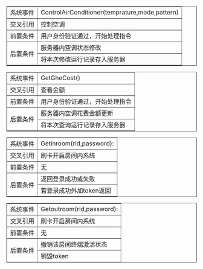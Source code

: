 

<table border="1">
<tr>
<td>系统事件</td>
<td>ControlAirConditioner(temprature,mode,pattern)</td>
</tr>
<tr>
<td>交叉引用</td>
<td>控制空调</td>
</tr>
<tr>
<td>前置条件</td>
<td>用户身份验证通过，开始处理指令</td>
</tr>
<tr>
<td rowspan="2">后置条件</td>
<td>服务器内空调状态修改</td>
</tr>
<tr>
<!--td></td-->
<td>将本次修改运行记录存入服务器</td>
</tr>





<table border="1">
<tr>
<td>系统事件</td>
<td>GetGheCost()</td>
</tr>
<tr>
<td>交叉引用</td>
<td>查看金额</td>
</tr>
<tr>
<td>前置条件</td>
<td>用户身份验证通过，开始处理指令</td>
</tr>
<tr>
<td rowspan="2">后置条件</td>
<td>服务器内空调花费金额更新</td>
</tr>
<tr>
<!--td></td-->
<td>将本次查询运行记录存入服务器</td>
</tr>


<table border="1">
<tr>
<td>系统事件</td>
<td>Getinroom(rid,password):</td>
</tr>
<tr>
<td>交叉引用</td>
<td>刷卡开启房间内系统</td>
</tr>
<tr>
<td>前置条件</td>
<td>无</td>
</tr>
<tr>
<td rowspan="2">后置条件</td>
<td>返回登录成功或失败</td>
</tr>
<tr>
<!--td></td-->
<td>若登录成功外加token返回</td>
</tr>


<table border="1">
<tr>
<td>系统事件</td>
<td>Getoutroom(rid,password):</td>
</tr>
<tr>
<td>交叉引用</td>
<td>刷卡开启房间内系统</td>
</tr>
<tr>
<td>前置条件</td>
<td>无</td>
</tr>
<tr>
<td rowspan="2">后置条件</td>
<td>撤销该房间终端激活状态</td>
</tr>
<tr>
<!--td></td-->
<td>销毁token</td>
</tr>

